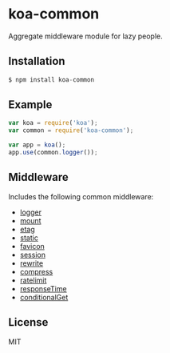 # koa-common

  Aggregate middleware module for lazy people.

## Installation

```js
$ npm install koa-common
```

## Example

```js
var koa = require('koa');
var common = require('koa-common');

var app = koa();
app.use(common.logger());
```

## Middleware

  Includes the following common middleware:

  - [logger](https://github.com/koajs/logger)
  - [mount](https://github.com/koajs/mount)
  - [etag](https://github.com/koajs/etag)
  - [static](https://github.com/koajs/static)
  - [favicon](https://github.com/koajs/favicon)
  - [session](https://github.com/koajs/session)
  - [rewrite](https://github.com/koajs/rewrite)
  - [compress](https://github.com/koajs/compress)
  - [ratelimit](https://github.com/koajs/ratelimit)
  - [responseTime](https://github.com/koajs/response-time)
  - [conditionalGet](https://github.com/koajs/conditional-get)

## License

  MIT
